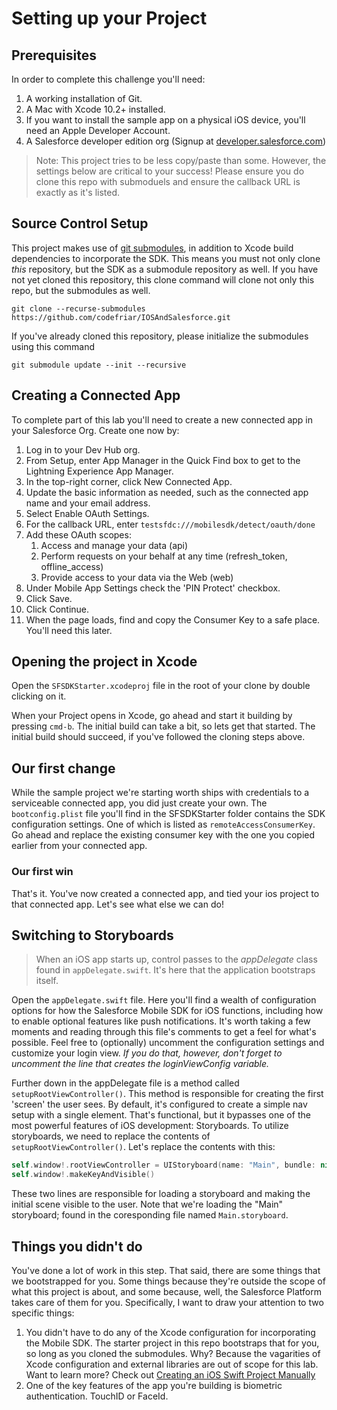 # Setting up your Project

## Prerequisites <a name="pre"></a>

In order to complete this challenge you'll need:

1. A working installation of Git.
2. A Mac with Xcode 10.2+ installed.
3. If you want to install the sample app on a physical iOS device, you'll need an Apple Developer Account.
4. A Salesforce developer edition org (Signup at [developer.salesforce.com](https://developer.salesforce.com/signup))

> Note: This project tries to be less copy/paste than some. However, the settings below are critical to your success! Please ensure you do clone this repo with submoduels and ensure the callback URL is exactly as it's listed.

## Source Control Setup <a name="download"></a>

This project makes use of [git submodules](https://git-scm.com/book/en/v2/Git-Tools-Submodules), in addition to Xcode build dependencies to incorporate the SDK. This means you must not only clone _this_ repository, but the SDK as a submodule repository as well. If you have not yet cloned this repository, this clone command will clone not only this repo, but the submodules as well.

```console
git clone --recurse-submodules https://github.com/codefriar/IOSAndSalesforce.git
```

If you've already cloned this repository, please initialize the submodules using this command

```console
git submodule update --init --recursive
```

## Creating a Connected App

To complete part of this lab you'll need to create a new connected app in your Salesforce Org. Create one now by:

1. Log in to your Dev Hub org.
2. From Setup, enter App Manager in the Quick Find box to get to the Lightning Experience App Manager.
3. In the top-right corner, click New Connected App.
4. Update the basic information as needed, such as the connected app name and your email address.
5. Select Enable OAuth Settings.
6. For the callback URL, enter `testsfdc:///mobilesdk/detect/oauth/done`
7. Add these OAuth scopes:
   1. Access and manage your data (api)
   2. Perform requests on your behalf at any time (refresh_token, offline_access)
   3. Provide access to your data via the Web (web)
8. Under Mobile App Settings check the 'PIN Protect' checkbox.
9. Click Save.
10. Click Continue.
11. When the page loads, find and copy the Consumer Key to a safe place. You'll need this later.

## Opening the project in Xcode

Open the `SFSDKStarter.xcodeproj` file in the root of your clone by double clicking on it.

When your Project opens in Xcode, go ahead and start it building by pressing `cmd-b`. The initial build can take a bit, so lets get that started. The initial build should succeed, if you've followed the cloning steps above.

## Our first change

While the sample project we're starting worth ships with credentials to a serviceable connected app, you did just create your own. The `bootconfig.plist` file you'll find in the SFSDKStarter folder contains the SDK configuration settings. One of which is listed as `remoteAccessConsumerKey`. Go ahead and replace the existing consumer key with the one you copied earlier from your connected app.

### Our first win

That's it. You've now created a connected app, and tied your ios project to that connected app. Let's see what else we can do!

## Switching to Storyboards

> When an iOS app starts up, control passes to the _appDelegate_ class found in `appDelegate.swift`. It's here that the application bootstraps itself.

Open the `appDelegate.swift` file. Here you'll find a wealth of configuration options for how the Salesforce Mobile SDK for iOS functions, including how to enable optional features like push notifications. It's worth taking a few moments and reading through this file's comments to get a feel for what's possible. Feel free to (optionally) uncomment the configuration settings and customize your login view. _If you do that, however, don't forget to uncomment the line that creates the loginViewConfig variable._

Further down in the appDelegate file is a method called `setupRootViewController()`. This method is responsible for creating the first 'screen' the user sees. By default, it's configured to create a simple nav setup with a single element. That's functional, but it bypasses one of the most powerful features of iOS development: Storyboards. To utilize storyboards, we need to replace the contents of `setupRootViewController()`. Let's replace the contents with this:

```swift
self.window!.rootViewController = UIStoryboard(name: "Main", bundle: nil).instantiateInitialViewController()
self.window!.makeKeyAndVisible()
```

These two lines are responsible for loading a storyboard and making the initial scene visible to the user. Note that we're loading the "Main" storyboard; found in the coresponding file named `Main.storyboard`.

## Things you didn't do

You've done a lot of work in this step. That said, there are some things that we bootstrapped for you. Some things because they're outside the scope of what this project is about, and some because, well, the Salesforce Platform takes care of them for you. Specifically, I want to draw your attention to two specific things:

1. You didn't have to do any of the Xcode configuration for incorporating the Mobile SDK. The starter project in this repo bootstraps that for you, so long as you cloned the submodules. Why? Because the vagarities of Xcode configuration and external libraries are out of scope for this lab. Want to learn more? Check out [Creating an iOS Swift Project Manually](https://developer.salesforce.com/docs/atlas.en-us.mobile_sdk.meta/mobile_sdk/ios_new_native_project_manual.htm)
2. One of the key features of the app you're building is biometric authentication. TouchID or FaceId.
